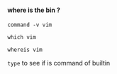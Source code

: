 #### where is the bin ?
```
command -v vim

which vim

whereis vim

```

`type` to see if is command of builtin
